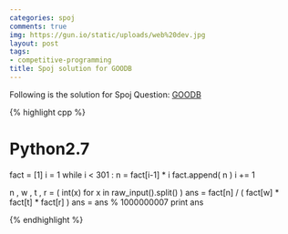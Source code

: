 ```yaml
---
categories: spoj
comments: true
img: https://gun.io/static/uploads/web%20dev.jpg
layout: post
tags:
- competitive-programming
title: Spoj solution for GOODB
---
```


Following is the solution for Spoj Question: [GOODB](http://www.spoj.com/problems/GOODB/)

{% highlight cpp %}
####
#	Python2.7
####
fact = [1]
i = 1
while i < 301 :
	n = fact[i-1] * i
	fact.append( n )
	i += 1
 
n , w , t , r = ( int(x) for x in raw_input().split() )
ans = fact[n] / ( fact[w] * fact[t] * fact[r] )
ans = ans % 1000000007
print ans

{% endhighlight %}